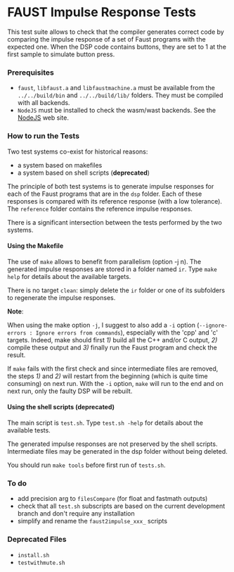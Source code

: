 # FAUST Impulse Response Tests  #

This test suite allows to check that the compiler generates correct code by comparing the impulse response of a set of Faust programs with the expected one. When the DSP code contains buttons, they are set to 1 at the first sample to simulate button press.

### Prerequisites
- `faust`, `libfaust.a` and `libfaustmachine.a` must be available from the `../../build/bin` and `../../build/lib/` folders. They must be compiled with all backends.
- `NodeJS` must be installed to check the wasm/wast backends. See the [NodeJS](https://nodejs.org/) web site.

### How to run the Tests
Two test systems co-exist for historical reasons:
- a system based on makefiles
- a system based on shell scripts (**deprecated**)

The principle of both test systems is to generate impulse responses for each of the Faust programs that are in the `dsp` folder. Each of these responses is compared with its reference response (with a low tolerance). The `reference` folder contains the reference impulse responses.

There is a significant intersection between the tests performed by the two systems.

#### Using the Makefile
The use of `make` allows to benefit from parallelism (option -j n).
The generated impulse responses are stored in a folder named `ir`.
Type `make help` for details about the available targets.

There is no target `clean`: simply delete the `ir` folder or one of its subfolders to regenerate the impulse responses.

**Note**:

When using the make option `-j`, I suggest to also add a `-i` option (`--ignore-errors : Ignore errors from commands`), especially with the 'cpp' and 'c' targets. Indeed, make should first _1)_ build all the C++ and/or C output, _2)_ compile these output and _3)_ finally run the Faust program and check the result.

If `make` fails with the first check and since intermediate files are removed, the steps _1)_ and _2)_ will restart from the beginning (which is quite time consuming) on next run. With the `-i` option, `make` will run to the end and on next run, only the faulty DSP will be rebuilt.

#### Using the shell scripts (**deprecated**)
The main script is `test.sh`. Type `test.sh -help` for details about the available tests.

The generated impulse responses are not preserved by the shell scripts. Intermediate files may be generated in the dsp folder without being deleted.

You should run `make tools` before first run of `tests.sh`.

### To do
- add precision arg to `filesCompare` (for float and fastmath outputs)
- check that all `test.sh` subscripts are based on the current development branch and don't require any installation
- simplify and rename the `faust2impulse_xxx_` scripts

### Deprecated Files
- `install.sh`
- `testwithmute.sh`
